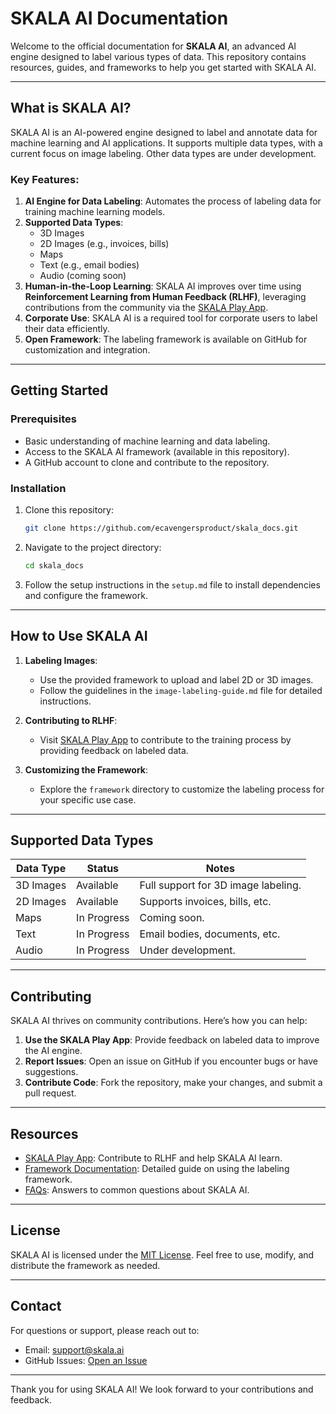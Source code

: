 # SKALA AI Documentation

Welcome to the official documentation for **SKALA AI**, an advanced AI engine designed to label various types of data. This repository contains resources, guides, and frameworks to help you get started with SKALA AI.

---

## What is SKALA AI?

SKALA AI is an AI-powered engine designed to label and annotate data for machine learning and AI applications. It supports multiple data types, with a current focus on image labeling. Other data types are under development.

### Key Features:

1. **AI Engine for Data Labeling**: Automates the process of labeling data for training machine learning models.
2. **Supported Data Types**:
   - 3D Images
   - 2D Images (e.g., invoices, bills)
   - Maps
   - Text (e.g., email bodies)
   - Audio (coming soon)
3. **Human-in-the-Loop Learning**: SKALA AI improves over time using **Reinforcement Learning from Human Feedback (RLHF)**, leveraging contributions from the community via the [SKALA Play App](https://skala.xyz/play).
4. **Corporate Use**: SKALA AI is a required tool for corporate users to label their data efficiently.
5. **Open Framework**: The labeling framework is available on GitHub for customization and integration.

---

## Getting Started

### Prerequisites

- Basic understanding of machine learning and data labeling.
- Access to the SKALA AI framework (available in this repository).
- A GitHub account to clone and contribute to the repository.

### Installation

1. Clone this repository:
   ```bash
   git clone https://github.com/ecavengersproduct/skala_docs.git
   ```
2. Navigate to the project directory:
   ```bash
   cd skala_docs
   ```
3. Follow the setup instructions in the `setup.md` file to install dependencies and configure the framework.

---

## How to Use SKALA AI

1. **Labeling Images**:

   - Use the provided framework to upload and label 2D or 3D images.
   - Follow the guidelines in the `image-labeling-guide.md` file for detailed instructions.

2. **Contributing to RLHF**:

   - Visit [SKALA Play App](https://skala.xyz/play) to contribute to the training process by providing feedback on labeled data.

3. **Customizing the Framework**:
   - Explore the `framework` directory to customize the labeling process for your specific use case.

---

## Supported Data Types

| Data Type | Status      | Notes                               |
| --------- | ----------- | ----------------------------------- |
| 3D Images | Available   | Full support for 3D image labeling. |
| 2D Images | Available   | Supports invoices, bills, etc.      |
| Maps      | In Progress | Coming soon.                        |
| Text      | In Progress | Email bodies, documents, etc.       |
| Audio     | In Progress | Under development.                  |

---

## Contributing

SKALA AI thrives on community contributions. Here’s how you can help:

1. **Use the SKALA Play App**: Provide feedback on labeled data to improve the AI engine.
2. **Report Issues**: Open an issue on GitHub if you encounter bugs or have suggestions.
3. **Contribute Code**: Fork the repository, make your changes, and submit a pull request.

---

## Resources

- [SKALA Play App](https://skala.xyz/play): Contribute to RLHF and help SKALA AI learn.
- [Framework Documentation](framework/README.md): Detailed guide on using the labeling framework.
- [FAQs](faq.md): Answers to common questions about SKALA AI.

---

## License

SKALA AI is licensed under the [MIT License](LICENSE). Feel free to use, modify, and distribute the framework as needed.

---

## Contact

For questions or support, please reach out to:

- Email: support@skala.ai
- GitHub Issues: [Open an Issue](https://github.com/your-repo/skala-ai/issues)

---

Thank you for using SKALA AI! We look forward to your contributions and feedback.
